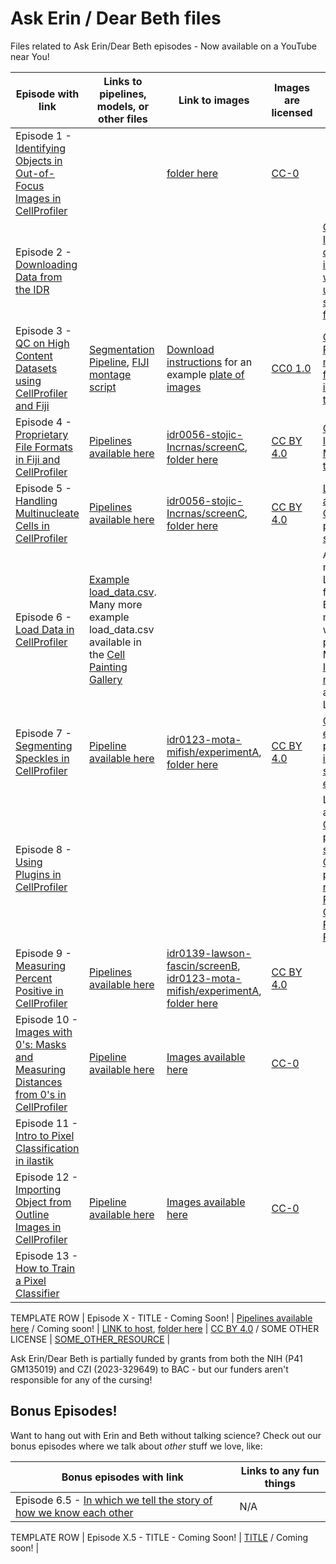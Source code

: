 # Ask Erin / Dear Beth files 
Files related to Ask Erin/Dear Beth episodes - Now available on a YouTube near You!

| Episode with link | Links to pipelines, models, or other files | Link to images | Images are licensed | Links to other resources |
|-------------------|--------------------------------------------|----------------|---------------------|--------------------------|
| Episode 1 - [Identifying Objects in Out-of-Focus Images in CellProfiler](https://www.youtube.com/watch?v=JcfPQ44p3pc) | | [folder here](https://drive.google.com/drive/folders/1iGU0V7KW0AZBKOs-Hx15VAxYeNChPcln) | [CC-0](https://creativecommons.org/public-domain/cc0/) | |
| Episode 2 - [Downloading Data from the IDR](https://youtu.be/7LUrF3JTfV4) | | | | [Cyberduck](https://cyberduck.io), [IDR](https://idr.openmicroscopy.org), [IDR download instructions - with great updates since we last filmed!](https://idr.openmicroscopy.org/about/download.html) |
| Episode 3 - [QC on High Content Datasets using CellProfiler and Fiji](https://youtu.be/5pAcdd_Nn00) | [Segmentation Pipeline](https://github.com/broadinstitute/imaging-platform-pipelines/blob/master/JUMP_production/JUMP_segment_LoadData_v1.cppipe), [FIJI montage script](https://github.com/broadinstitute/ImagingPlatformHelpfulScripts/blob/main/make_fiji_montages_std.py) | [Download instructions](https://broadinstitute.github.io/cellpainting-gallery/download_instructions.html) for an example [plate of images](https://open.quiltdata.com/b/cellpainting-gallery/tree/cpg0000-jump-pilot/source_4/workspace/assaydev/2020_11_04_CPJUMP1/) | [CC0 1.0](https://creativecommons.org/publicdomain/zero/1.0/deed.en) | [Current Protocols manuscript first introducing this approach](https://doi.org/10.1002/cpz1.89) |
| Episode 4 - [Proprietary File Formats in Fiji and CellProfiler](https://youtu.be/Qsf3um87xPs)| [Pipelines available here](https://github.com/ciminilab/AskErin_DearBeth/tree/main/files/Ep4_5) | [idr0056-stojic-Incrnas/screenC](https://idr.openmicroscopy.org/webclient/?show=screen-2303), [folder here](https://drive.google.com/drive/folders/1HaQIRUuYD-QBYhXM31ahR4XYuOkuDcal) | [CC BY 4.0](https://creativecommons.org/licenses/by/4.0/) | [CellProfiler Input Modules tutorial](https://tutorials.cellprofiler.org/#input-modules) |
| Episode 5 - [Handling Multinucleate Cells in CellProfiler](https://youtu.be/NIuECUW_OeI)| [Pipelines available here](https://github.com/ciminilab/AskErin_DearBeth/tree/main/files/Ep4_5) | [idr0056-stojic-Incrnas/screenC](https://idr.openmicroscopy.org/webclient/?show=screen-2303), [folder here](https://drive.google.com/drive/folders/1HaQIRUuYD-QBYhXM31ahR4XYuOkuDcal) | [CC BY 4.0](https://creativecommons.org/licenses/by/4.0/) | [Learn more about CellProfiler's plugin system](https://plugins.cellprofiler.org/overview.html) |
| Episode 6 - [Load Data in CellProfiler](https://youtu.be/xhvZK-rCYz8)| [Example load_data.csv](https://github.com/ciminilab/AskErin_DearBeth/tree/main/files/Ep6). Many more example load_data.csv available in the [Cell Painting Gallery](https://github.com/broadinstitute/cellpainting-gallery) | | | Automatically make LoadData.csv from Perkin Elmer microscopes with [pe2loaddata](https://github.com/broadinstitute/pe2loaddata), More on [Input modules](https://tutorials.cellprofiler.org/#input-modules) (the alternative to LoadData) |
| Episode 7 - [Segmenting Speckles in CellProfiler](https://youtu.be/MKofdTekoss) | [Pipeline available here](https://github.com/ciminilab/AskErin_DearBeth/blob/main/files/Ep7/speckles.cppipe) | [idr0123-mota-mifish/experimentA](https://idr.openmicroscopy.org/webclient/?show=dataset-16553), [folder here](https://drive.google.com/drive/folders/1Iq59UTGt_adWOjYUeNbIv1xVXyEdfzek) | [CC BY 4.0](https://creativecommons.org/licenses/by/4.0/)  | [CellProfiler example page, including a speckles example](https://cellprofiler.org/examples) |
| Episode 8 - [Using Plugins in CellProfiler](https://youtu.be/31iK-ETKtFM)  | | | | Learn more about [CellProfiler's plugin system](https://plugins.cellprofiler.org/overview.html), [CellProfiler-plugins repository](https://github.com/CellProfiler/CellProfiler-plugins) , [Read the CellProfiler Plugins Paper](https://cimini-lab.broadinstitute.org/files/ciminilab/files/37_weisbart_jmicrosc_2023_final.pdf) |
| Episode 9 - [Measuring Percent Positive in CellProfiler](https://youtu.be/31iK-ETKtFM) | [Pipelines available here](https://github.com/ciminilab/AskErin_DearBeth/tree/main/files/Ep9) | [idr0139-lawson-fascin/screenB](https://idr.openmicroscopy.org/webclient/?show=well-2210471), [idr0123-mota-mifish/experimentA](https://idr.openmicroscopy.org/webclient/?show=dataset-16553), [folder here](https://drive.google.com/drive/folders/13AUhTIrNN393pJa9NRJzaaxPHC6PcS_e) | [CC BY 4.0](https://creativecommons.org/licenses/by/4.0/) |  |
| Episode 10 - [Images with 0's: Masks and Measuring Distances from 0's in CellProfiler](https://youtu.be/G6fTRLD-tP8) | [Pipeline available here](https://github.com/ciminilab/AskErin_DearBeth/tree/main/files/Ep10) | [Images available here](https://github.com/ciminilab/AskErin_DearBeth/tree/main/files/Ep10) | [CC-0](https://creativecommons.org/public-domain/cc0/) | |
| Episode 11 - [Intro to Pixel Classification in ilastik](https://youtu.be/XwjZpAHZ9SM) |  |  |  | |
| Episode 12 - [Importing Object from Outline Images in CellProfiler](https://youtu.be/qWYyp_a0IHM) | [Pipeline available here](https://github.com/ciminilab/AskErin_DearBeth/tree/main/files/Ep12) | [Images available here](https://github.com/ciminilab/AskErin_DearBeth/tree/main/files/Ep12) | [CC-0](https://creativecommons.org/public-domain/cc0/) | |
| Episode 13 - [How to Train a Pixel Classifier](https://youtu.be/Y97DmfblV64) |  |  |  | |


<p hidden>
Commented out text not shown on the page- stuff in the arrow brackets with the ! is also a hidden comment

TEMPLATE ROW
| Episode X - TITLE - Coming Soon! <!-- [TITLE](link) --> | [Pipelines available here](LINK) / Coming soon! | [LINK to host](), [folder here](LINK_TO_OUR_FOLDER) | [CC BY 4.0](https://creativecommons.org/licenses/by/4.0/) / SOME OTHER LICENSE | [SOME_OTHER_RESOURCE]() |

</p>

Ask Erin/Dear Beth is partially funded by grants from both the NIH (P41 GM135019) and CZI (2023-329649) to BAC - but our funders aren't responsible for any of the cursing!

## Bonus Episodes!

Want to hang out with Erin and Beth without talking science?
Check out our bonus episodes where we talk about *other* stuff we love, like:

| Bonus episodes with link | Links to any fun things |
|--------------------------|-------------------------|
| Episode 6.5 - [In which we tell the story of how we know each other](https://youtu.be/9gKE9euaUJo) | N/A |

<p hidden>
More commented out text not shown on the page

TEMPLATE ROW
| Episode X.5 - TITLE - Coming Soon! <!-- [TITLE](link) --> | [TITLE](LINK) / Coming soon! | 

</p>
